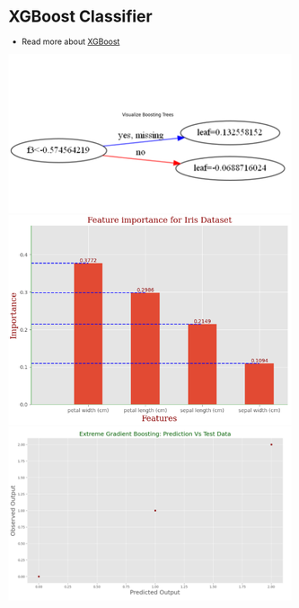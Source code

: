 # XGBoost Classifier
- Read more about [XGBoost](https://xgboost.readthedocs.io/en/latest/)

![Show 16 image](out1.png)
![Show 16 image](out2.png)
![Show 16 image](out3.png)
